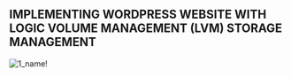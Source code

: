 ## IMPLEMENTING WORDPRESS WEBSITE WITH LOGIC VOLUME MANAGEMENT (LVM) STORAGE MANAGEMENT

![1_name!](./img/1_linuxwebserver.png)
